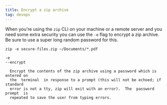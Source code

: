 ```yaml
---
title: Encrypt a zip archive
tag: devops
---
```


When you're using the `zip` CLI on your machine or a remote server and you need some extra security you can use the `-e` flag to encrypt a zip archive. Be sure to use a super long random password for this.

`zip -e secure-files.zip ~/Documents/*.pdf`

```
-e       
--encrypt
       
  Encrypt the contents of the zip archive using a password which is entered on
  the  terminal  in response to a prompt (this will not be echoed; if standard
  error is not a tty, zip will exit with an error).  The  password  prompt  is
  repeated to save the user from typing errors.
```
